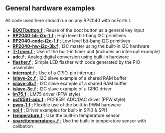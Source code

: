 ## General hardware examples

All code used here should run on any RP2040 with noForth t.

- [****BOOTbutton.f****](BOOTbutton.f) ; Reuse of the boot button as a general key input
- [****RP2040-bb-i2c-1.f****](RP2040-bb-i2c-1.f) ; High level bit-bang I2C primitives
- [****RP2040-code-i2c-1.f****](RP2040-code-i2c-1.f) ; Low level bit-bang I2C primitives
- [****RP2040-hw-i2c-3b.f****](RP2040-hw-i2c-3b.f) ; I2C master using the built-in I2C hardware  
- [****T-Timer.f****](T-Timer.f) ; Use of the built-in timer unit (includes an interrupt example)
- [****adc.f****](adc.f) ; Analog digital conversion using built-in hardware
- [****flasher.f****](flasher.f) ; Simple LED flasher with code generated by the PIO-assembler
- [****interrupt.f****](interrupt) ; Use of a GPIO-pin interrupt
- [****islave-2c.f****](islave-2c.f) ; I2C slave example of a shared RAM buffer
- [****islave-3b.f****](islave-3b.f) ; I2C slave example of a shared RAM buffer
- [****islave-3c.f****](islave-3c.f) ; I2C slave example of a GPIO driver
- [****lm75.f****](lm75.f) ; LM75 driver (PFW style)
- [****pcf8591-adc.f****](pcf8591-adc.f) ; PCF8591 ADC/DAC driver (PFW style)
- [****pwm-1.f****](pwm-1.f) ; Flexible use of the built-in PWM hardware
- [****spi.f****](spi.f) ; Driver examples for built-in SPI0 & SPI1
- [****temperature.f****](temperature.f) ; Use the built-in temperature sensor
- [****spare\temperature+.f****](Spare\temperature+.f) ; Use the built-in temperature sensor with calibation
